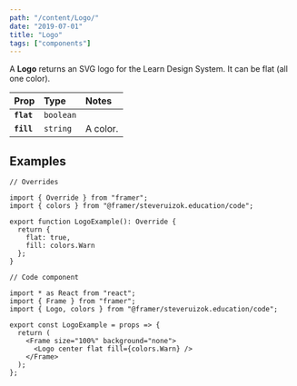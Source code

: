 ```yaml
---
path: "/content/Logo/"
date: "2019-07-01"
title: "Logo"
tags: ["components"]
---
```


A **Logo** returns an SVG logo for the Learn Design System. It can be flat (all one color).

| Prop       | Type      | Notes    |
| :--------- | :-------- | :------- |
| **`flat`** | `boolean` |          |
| **`fill`** | `string`  | A color. |

## Examples

```tsx
// Overrides

import { Override } from "framer";
import { colors } from "@framer/steveruizok.education/code";

export function LogoExample(): Override {
  return {
    flat: true,
    fill: colors.Warn
  };
}
```

```tsx
// Code component

import * as React from "react";
import { Frame } from "framer";
import { Logo, colors } from "@framer/steveruizok.education/code";

export const LogoExample = props => {
  return (
    <Frame size="100%" background="none">
      <Logo center flat fill={colors.Warn} />
    </Frame>
  );
};
```
